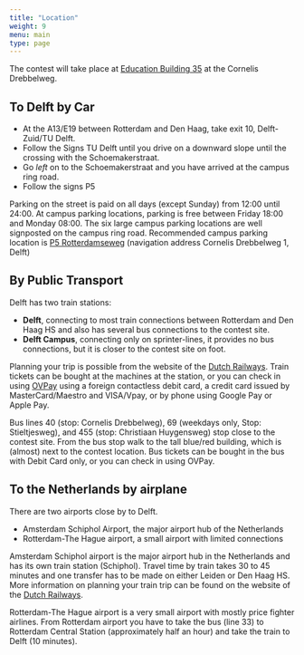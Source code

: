 ```yaml
---
title: "Location"
weight: 9
menu: main
type: page
---
```

The contest will take place at [Education Building 35](https://map.tudelftcampus.nl/poi/education-building-35/) at the Cornelis Drebbelweg. 


## To Delft by Car

* At the A13/E19 between Rotterdam and Den Haag, take exit 10, Delft-Zuid/TU Delft.
* Follow the Signs TU Delft until you drive on a downward slope until the crossing with the Schoemakerstraat.
* Go *left* on to the Schoemakerstraat and you have arrived at the campus ring road.
* Follow the signs P5 

Parking on the street is paid on all days (except Sunday) from 12:00 until 24:00.
At campus parking locations, parking is free between Friday 18:00 and Monday 08:00.
The six large campus parking locations are well signposted on the campus ring road.
Recommended campus parking location is [P5 Rotterdamseweg](https://map.tudelftcampus.nl/poi/p-rotterdamseweg/) (navigation address Cornelis Drebbelweg 1, Delft)


## By Public Transport
Delft has two train stations:

* **Delft**, connecting to most train connections between Rotterdam and Den Haag HS and also has several bus connections to the contest site.
* **Delft Campus**, connecting only on sprinter-lines, it provides no bus connections, but it is closer to the contest site on foot.

Planning your trip is possible from the website of the [Dutch Railways](https://www.ns.nl/en/travel-information). Train tickets can be bought at the machines at
the station, or  you can check in using [OVPay](https://www.ovpay.nl/en/how-it-works) using a foreign contactless debit card,
a credit card issued by MasterCard/Maestro and VISA/Vpay, or by phone using Google Pay or Apple Pay.


Bus lines 40 (stop: Cornelis Drebbelweg), 69 (weekdays only, Stop: Stieltjesweg), and 455 (stop: Christiaan Huygensweg) stop close to the contest site.
From the bus stop walk to the tall blue/red building, which is (almost) next to the contest location. 
Bus tickets can be bought in the bus with Debit Card only, or you can check in using OVPay.

## To the Netherlands by airplane
There are two airports close by to Delft.

* Amsterdam Schiphol Airport, the major airport hub of the Netherlands
* Rotterdam-The Hague airport, a small airport with limited connections

Amsterdam Schiphol airport is the major airport hub in the Netherlands and has its own train station (Schiphol).
Travel time by train takes 30 to 45 minutes and one transfer has to be made on either Leiden or Den Haag HS.
More information on planning your train trip can be found on the website of the  [Dutch Railways](https://www.ns.nl/en/travel-information).

Rotterdam-The Hague airport is a very small airport with mostly price fighter airlines.
From Rotterdam airport you have to take the bus (line 33) to Rotterdam Central Station (approximately half an hour) and
take the train to Delft (10 minutes).
